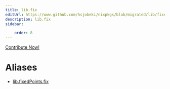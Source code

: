 ```yaml
---
title: lib.fix
editUrl: https://www.github.com/hsjobeki/nixpkgs/blob/migrated/lib/fixed-points.nix#L29C9
description: lib.fix
sidebar:

    order: 8
---
```


<a href="https://www.github.com/hsjobeki/nixpkgs/blob/migrated/lib/fixed-points.nix#L29C9">Contribute Now!</a>


# Aliases

- [lib.fixedPoints.fix](/nix-doc-comments/reference/lib/fixedpoints/lib-fixedpoints-fix)


